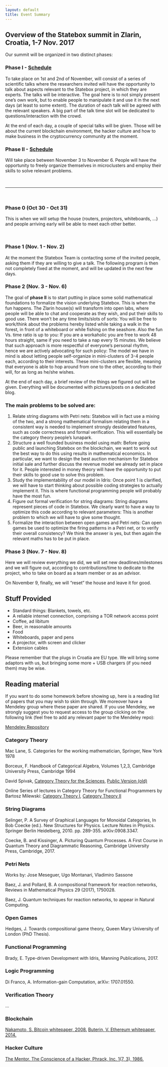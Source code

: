 ```yaml
---
layout: default 
title: Event Summary
---
```


## Overview of the Statebox summit in Zlarin, Croatia, 1-7 Nov. 2017

Our summit will be organized in two distinct phases:

### Phase I - [Schedule](http://localhost:4000/zlarin-2017-tables.html)

To take place on 1st and 2nd of November, will consist of a series of scientific talks where the researchers invited will have the opportunity to talk about aspects relevant to the Statebox project, in which they are experts. The talks will be interactive. The goal here is to not simply present one’s own work, but to enable people to manipulate it and use it in the next days (at least to some extent). The duration of each talk will be agreed with the relevant speakers. A big part of the talk time slot will be dedicated to questions/interaction with the crowd.

At the end of each day, a couple of special talks will be given. Those will be about the current blockchain environment, the hacker culture and how to make business in the cryptocurrency community at the moment.

### Phase II - [Schedule](http://localhost:4000/zlarin-2017-tables.html)

Will take place between November 3 to November 6. People will have the opportunity to freely organize themselves in microclusters and employ their skills to solve relevant problems.

<br>
<hr>
<br>

### Phase 0 (Oct 30 - Oct 31)
This is when we will setup the house (routers, projectors, whiteboards, ...) and people arriving early will be able to meet each other better.

<br>

### Phase 1 (Nov. 1 - Nov. 2)
At the moment the Statebox Team is contacting some of the invited people, asking them if they are willing to give a talk. The following program is then not completely fixed at the moment, and will be updated in the next few days.

### Phase 2 (Nov. 3 - Nov. 6)
The goal of <b>phase II</b> is to start putting in place some solid mathematical foundations to formalize the vision underlying Statebox. This is when the fun happens. The Zlarin house(s) will transform into open labs, where people will be able to chat and cooperate as they wish, and put their skills to good use. There won’t be any time limits/slots of sorts: You will be free to work/think about the problems hereby listed while taking a walk in the forest, in front of a whiteboard or while fishing on the seashore. Also the fun Vs. time ratio is up to you: If you are a workaholic you are free to work 48 hours straight, same if you need to take a nap every 15 minutes. We believe that such approach is more respectful of everyone’s personal rhythm, hence we are actively advocating for such policy: The model we have in mind is about letting people self-organize in mini-clusters of 3-4 people each, according to their interests. These mini-clusters are flexible, meaning that everyone is able to hop around from one to the other, according to their will, for as long as he/she wishes.

At the end of each day, a brief review of the things we figured out will be given. Everything will be documented with pictures/posts on a dedicated blog.

### The main problems to be solved are:
1. Relate string diagrams with Petri nets: Statebox will in fact use a mixing of the two, and a strong mathematical formalism relating them in a consistent way is needed to implement strongly desiderated features, such as code correctness and formal verification. This will essentially be the category theory people’s lunapark.
2. Structure a well founded business model using math: Before going public and launching Statebox on the blockchain, we want to work out the best way to do this using results in mathematical economics. In particular, we want to design the best auction mechanism for Statebox initial sale and further discuss the revenue model we already set in place for it. People interested in money theory will have the opportunity to put their skills to good use to solve this problem.
3. Study the implementability of our model in Idris: Once point 1 is clarified, we will have to start thinking about possible coding strategies to actually implement it. This is where functional programming people will probably have the most fun.
4. Figure out formal verification for string diagrams: String diagrams represent pieces of code in Statebox. We clearly want to have a way to optimize this code according to relevant parameters: This is another problem to which we will have to give some thought.
5. Formalize the interaction between open games and Petri nets: Can open games be used to optimize the firing patterns in a Petri net, or to verify their overall consistency? We think the answer is yes, but then again the relevant maths has to be put in place.

### Phase 3 (Nov. 7 - Nov. 8)
Here we will review everything we did, we will set new deadlines/milestones and we will figure out, according to contributions/time to dedicate to the project, who to take on board as a team member or as an advisor.

On November 9, finally, we will “reset” the house and leave it for good.

## Stuff Provided
- Standard things: Blankets, towels, etc.
- A reliable internet connection, comprising a TOR network access point
- Coffee, ad libitum
- Beer, in reasonable amounts
- Food
- Whiteboards, paper and pens
- A projector, with screen and clicker
- Extension cables

Please remember that the plugs in Croatia are EU type. We will bring some adaptors with us, but bringing some more + USB chargers (if you need them) may be wise.

## Reading material
If you want to do some homework before showing up, here is a reading list of papers that you may wish to skim through. We moreover have a Mendeley group where these paper are shared. If you use Mendeley, we strongly suggest you to request access to the group clicking on the following link (feel free to add any relevant paper to the Mendeley repo):

[Mendeley Repository](https://www.mendeley.com/groups/11748971/_/)

### Category Theory
Mac Lane, S. Categories for the working mathematician, Springer, New York 1978

Borceux, F. Handbook of Categorical Algebra, Volumes 1,2,3, Cambridge University Press, Cambridge 1994

David Spivak, [Category Theory for the Sciences](https://mitpress.mit.edu/books/category-theory-sciences), [Public Version (old)](http://math.mit.edu/~dspivak/CT4S.pdf )

Online Series of lectures in Category Theory for Functional Programmers by Bartosz Milewski:
[Category Theory I](https://www.youtube.com/watch?v=I8LbkfSSR58&list=PLbgaMIhjbmEnaH_LTkxLI7FMa2HsnawM_), 
[Category Theory II](https://www.youtube.com/watch?v=3XTQSx1A3x8&list=PLbgaMIhjbmElia1eCEZNvsVscFef9m0dm
)

### String Diagrams
Selinger, P. A Survey of Graphical Languages for Monoidal Categories, In Bob Coecke (ed.). New Structures for Physics. Lecture Notes in Physics. Springer Berlin Heidelberg, 2010. pp. 289-355. arXiv:0908.3347.

Coecke, B. and Kissinger, A. Picturing Quantum Processes. A First Course in Quantum Theory and Diagrammatic Reasoning, Cambridge University Press, Cambridge, 2017.

### Petri Nets
Works by: Jose Meseguer, Ugo Montanari, Vladimiro Sassone

Baez, J. and Pollard, B. A compositional framework for reaction networks, Reviews in Mathematical Physics 29 (2017), 1750028.

Baez, J. Quantum techniques for reaction networks, to appear in Natural Computing.

### Open Games
Hedges, J. Towards compositional game theory, Queen Mary University of London (PhD Thesis).

### Functional Programming
Brady, E. Type-driven Development with Idris, Manning Publications, 2017.

### Logic Programming
Di Franco, A. Information-gain Computation, arXiv: 1707.01550.

### Verification Theory
...


### Blockchain
[Nakamoto, S. Bitcoin whitepaper, 2008.](https://blockstreet.info/news/2015-08-11/original-satoshi-nakamoto-bitcoin-white-paper-32769)
[Buterin, V. Ethereum whitepaper, 2014.](https://github.com/ethereum/wiki/wiki/White-Paper)

### Hacker Culture
[The Mentor. The Conscience of a Hacker, Phrack, Inc. 1(7, 3), 1986.](http://www.phrack.org/archives/issues/7/3.txt)
